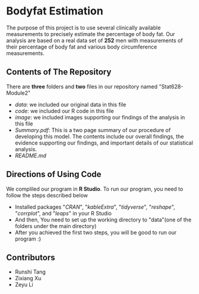

# Bodyfat Estimation
The purpose of this project is to use several clinically available measurements to precisely estimate the percentage of body fat. Our analysis are based on a real data set of **252** men with measurements of their percentage of body fat and various body circumference measurements. 

## Contents of The Repository
There are **three** folders and **two** files in our repository named "Stat628-Module2"
- *data*: we included our original data in this file
- *code*: we included our R code in this file
- *image*: we included images supporting our findings of the analysis in this file
- *Summary.pdf*: This is a two page summary of our procedure of developing this model. The contents include our overall findings, the evidence supporting our findings, and important details of our statistical analysis. 
- *README.md*

## Directions of Using Code
We compliled our program in **R Studio**.
To run our program, you need to follow the steps described below
- Installed packages "*CRAN*", "*kableExtra*", "*tidyverse*", "*reshape*", "*corrplot*", and "*leaps*" in your R Studio
- And then, You need to set up the working directory to "data"(one of the folders under the main directory)
- After you achieved the first two steps, you will be good to run our program :)

## Contributors
- Runshi Tang
- Zixiang Xu
- Zeyu Li

